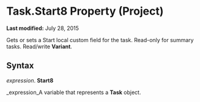 
# Task.Start8 Property (Project)

 **Last modified:** July 28, 2015

Gets or sets a Start local custom field for the task. Read-only for summary tasks. Read/write  **Variant**.

## Syntax

 _expression_. **Start8**

 _expression_A variable that represents a  **Task** object.


